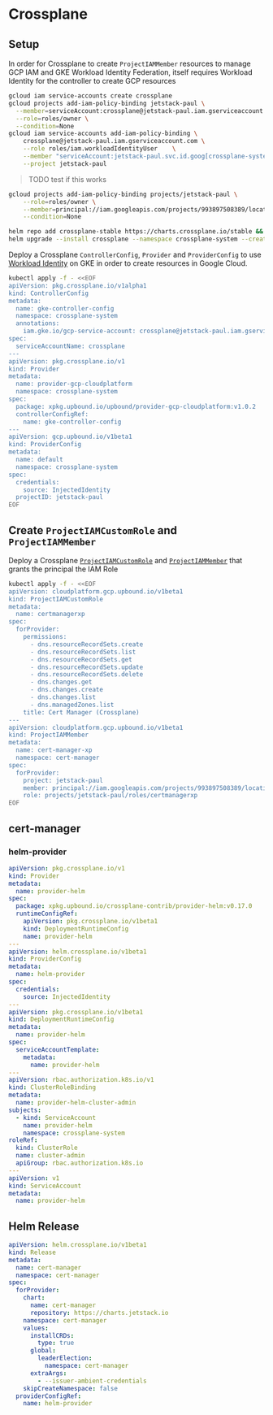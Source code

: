 # Crossplane

## Setup

In order for Crossplane to create `ProjectIAMMember` resources to manage GCP IAM and GKE Workload Identity Federation, itself requires Workload Identity for the controller to create GCP resources

```sh
gcloud iam service-accounts create crossplane
gcloud projects add-iam-policy-binding jetstack-paul \
  --member=serviceAccount:crossplane@jetstack-paul.iam.gserviceaccount.com \
  --role=roles/owner \
  --condition=None
gcloud iam service-accounts add-iam-policy-binding \
    crossplane@jetstack-paul.iam.gserviceaccount.com \
    --role roles/iam.workloadIdentityUser    \
    --member "serviceAccount:jetstack-paul.svc.id.goog[crossplane-system/crossplane]" \
    --project jetstack-paul
```

> TODO test if this works

```sh
gcloud projects add-iam-policy-binding projects/jetstack-paul \
    --role=roles/owner \
    --member=principal://iam.googleapis.com/projects/993897508389/locations/global/workloadIdentityPools/jetstack-paul.svc.id.goog/subject/ns/crossplane-system/sa/crossplane \
    --condition=None
```

```sh
helm repo add crossplane-stable https://charts.crossplane.io/stable && helm repo update
helm upgrade --install crossplane --namespace crossplane-system --create-namespace crossplane-stable/crossplane
```

Deploy a Crossplane `ControllerConfig`, `Provider` and `ProviderConfig` to use [Workload Identity](https://docs.upbound.io/providers/provider-gcp/authentication/#workload-identity) on GKE in order to create resources in Google Cloud.

```sh
kubectl apply -f - <<EOF
apiVersion: pkg.crossplane.io/v1alpha1
kind: ControllerConfig
metadata:
  name: gke-controller-config
  namespace: crossplane-system
  annotations:    
    iam.gke.io/gcp-service-account: crossplane@jetstack-paul.iam.gserviceaccount.com
spec:
  serviceAccountName: crossplane
---
apiVersion: pkg.crossplane.io/v1
kind: Provider
metadata:
  name: provider-gcp-cloudplatform
  namespace: crossplane-system
spec:
  package: xpkg.upbound.io/upbound/provider-gcp-cloudplatform:v1.0.2
  controllerConfigRef:
    name: gke-controller-config
---
apiVersion: gcp.upbound.io/v1beta1
kind: ProviderConfig
metadata:
  name: default
  namespace: crossplane-system
spec:
  credentials:
    source: InjectedIdentity
  projectID: jetstack-paul
EOF
```

## Create `ProjectIAMCustomRole` and `ProjectIAMMember`

Deploy a Crossplane [`ProjectIAMCustomRole`](https://marketplace.upbound.io/providers/upbound/provider-gcp-cloudplatform/v1.0.2/resources/cloudplatform.gcp.upbound.io/ProjectIAMCustomRole/v1beta1) and [`ProjectIAMMember`](https://marketplace.upbound.io/providers/upbound/provider-gcp-cloudplatform/v1.0.2/resources/cloudplatform.gcp.upbound.io/ProjectIAMMember/v1beta1) that grants the principal the IAM Role

```sh
kubectl apply -f - <<EOF
apiVersion: cloudplatform.gcp.upbound.io/v1beta1
kind: ProjectIAMCustomRole
metadata:
  name: certmanagerxp
spec:
  forProvider:
    permissions:
      - dns.resourceRecordSets.create
      - dns.resourceRecordSets.list
      - dns.resourceRecordSets.get
      - dns.resourceRecordSets.update
      - dns.resourceRecordSets.delete
      - dns.changes.get
      - dns.changes.create
      - dns.changes.list
      - dns.managedZones.list
    title: Cert Manager (Crossplane)
---
apiVersion: cloudplatform.gcp.upbound.io/v1beta1
kind: ProjectIAMMember
metadata:
  name: cert-manager-xp
  namespace: cert-manager
spec:
  forProvider:
    project: jetstack-paul
    member: principal://iam.googleapis.com/projects/993897508389/locations/global/workloadIdentityPools/jetstack-paul.svc.id.goog/subject/ns/cert-manager/sa/cert-manager
    role: projects/jetstack-paul/roles/certmanagerxp
EOF
```

## cert-manager

### helm-provider

```yaml
apiVersion: pkg.crossplane.io/v1
kind: Provider
metadata:
  name: provider-helm
spec:
  package: xpkg.upbound.io/crossplane-contrib/provider-helm:v0.17.0
  runtimeConfigRef:
    apiVersion: pkg.crossplane.io/v1beta1
    kind: DeploymentRuntimeConfig
    name: provider-helm
---
apiVersion: helm.crossplane.io/v1beta1
kind: ProviderConfig
metadata:
  name: helm-provider
spec:
  credentials:
    source: InjectedIdentity
---
apiVersion: pkg.crossplane.io/v1beta1
kind: DeploymentRuntimeConfig
metadata:
  name: provider-helm
spec:
  serviceAccountTemplate:
    metadata:
      name: provider-helm
---
apiVersion: rbac.authorization.k8s.io/v1
kind: ClusterRoleBinding
metadata:
  name: provider-helm-cluster-admin
subjects:
  - kind: ServiceAccount
    name: provider-helm
    namespace: crossplane-system
roleRef:
  kind: ClusterRole
  name: cluster-admin
  apiGroup: rbac.authorization.k8s.io
---
apiVersion: v1
kind: ServiceAccount
metadata:
  name: provider-helm
```

## Helm Release

```yaml
apiVersion: helm.crossplane.io/v1beta1
kind: Release
metadata:
  name: cert-manager
  namespace: cert-manager
spec:
  forProvider:
    chart:
      name: cert-manager
      repository: https://charts.jetstack.io
    namespace: cert-manager
    values:
      installCRDs:
        type: true
      global:
        leaderElection:
          namespace: cert-manager
      extraArgs:
        - --issuer-ambient-credentials
    skipCreateNamespace: false
  providerConfigRef:
    name: helm-provider
```
